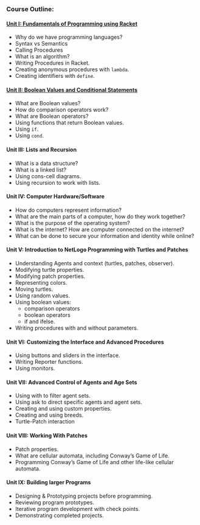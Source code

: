 ### Course Outline:
#### [Unit I: Fundamentals of Programming using Racket](units/unit00_fund-prog.md)
- Why do we have programming languages?
- Syntax vs Semantics
- Calling Procedures
- What is an algorithm?
- Writing Procedures in Racket.
- Creating anonymous procedures with `lambda`.
- Creating identifiers with `define`.

#### [Unit II: Boolean Values and Conditional Statements](units/unit01_boolean-conditionals.md)
- What are Boolean values?
- How do comparison operators work?
- What are Boolean operators?
- Using functions that return Boolean values.
- Using `if`.
- Using `cond`.

#### Unit III: Lists and Recursion
- What is a data structure?
- What is a linked list?
- Using cons-cell diagrams.
- Using recursion to work with lists.


#### Unit IV: Computer Hardware/Software
- How do computers represent information?
- What are the main parts of a computer, how do they work together?
- What is the purpose of the operating system?
- What is the internet? How are computer connected on the internet?
- What can be done to secure your information and identity while online?

#### Unit V: Introduction to NetLogo Programming with Turtles and Patches
- Understanding Agents and context (turtles, patches, observer).
- Modifying turtle properties.
- Modifying patch properties.
- Representing colors.
- Moving turtles.
- Using random values.
- Using boolean values:
  - comparison operators
  - boolean operators
  - if and ifelse.
- Writing procedures with and without parameters.

#### Unit VI: Customizing the Interface and Advanced Procedures
- Using buttons and sliders in the interface.
- Writing Reporter functions.
- Using monitors.

#### Unit VII: Advanced Control of Agents and Age Sets
- Using with to filter agent sets.
- Using ask to direct specific agents and agent sets.
- Creating and using custom properties.
- Creating and using breeds.
- Turtle-Patch interaction

#### Unit VIII: Working With Patches
- Patch properties.
- What are cellular automata, including Conway’s Game of Life.
- Programming Conway’s Game of Life and other life-like cellular automata.

#### Unit IX: Building larger Programs
- Designing & Prototyping projects before programming.
- Reviewing program prototypes.
- Iterative program development with check points.
- Demonstrating completed projects.
